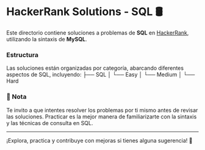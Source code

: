 # HackerRank Solutions - SQL 🛢️

Este directorio contiene soluciones a problemas de **SQL** en [HackerRank](https://www.hackerrank.com/domains/sql), utilizando la sintaxis de **MySQL**.

### Estructura

Las soluciones están organizadas por categoría, abarcando diferentes aspectos de SQL, incluyendo:
├── SQL
│ └── Easy
│ └── Medium
│ └── Hard

### 📝 Nota

Te invito a que intentes resolver los problemas por ti mismo antes de revisar las soluciones. Practicar es la mejor manera de familiarizarte con la sintaxis y las técnicas de consulta en SQL.

---

¡Explora, practica y contribuye con mejoras si tienes alguna sugerencia! 🚀
